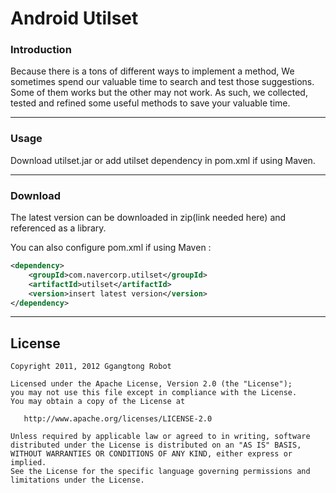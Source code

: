 # Android Utilset

### Introduction
Because there is a tons of different ways to implement a method, We sometimes spend our valuable time to search and test 
those suggestions. Some of them works but the other may not work.
As such, we collected, tested and refined some useful methods to save your valuable time.

-------  
### Usage
  Download utilset.jar or add utilset dependency in pom.xml if using Maven.

-------
### Download
The latest version can be downloaded in zip(link needed here) and referenced as a library.

You can also configure pom.xml if using Maven :
```xml
<dependency>
	<groupId>com.navercorp.utilset</groupId>
	<artifactId>utilset</artifactId>
	<version>insert latest version</version>
</dependency>
```

-------
## License

    Copyright 2011, 2012 Ggangtong Robot

    Licensed under the Apache License, Version 2.0 (the "License");
    you may not use this file except in compliance with the License.
    You may obtain a copy of the License at

       http://www.apache.org/licenses/LICENSE-2.0

    Unless required by applicable law or agreed to in writing, software
    distributed under the License is distributed on an "AS IS" BASIS,
    WITHOUT WARRANTIES OR CONDITIONS OF ANY KIND, either express or implied.
    See the License for the specific language governing permissions and
    limitations under the License.